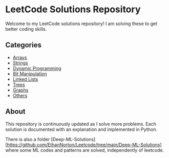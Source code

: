 # LeetCode Solutions Repository

Welcome to my LeetCode solutions repository! I am solving these to get better coding skills. 

## Categories

- [Arrays](Arrays/README.md)
- [Strings](Strings/README.md)
- [Dynamic Programming](Dynamic_Programming/README.md)
- [Bit Manipulation](Bit_Manipulation/README.md)
- [Linked Lists](Linked_Lists/README.md)
- [Trees](Trees/README.md)
- [Graphs](Graphs/README.md)
- [Others](Others/README.md)

## About

This repository is continuously updated as I solve more problems. Each solution is documented with an explanation and implemented in Python. 

There is also a folder [Deep-ML-Solutions][https://github.com/EthanNorton/Leetcode/tree/main/Deep-ML-Solutions] where some ML codes and patterns are solved, independently of leetcode. 

